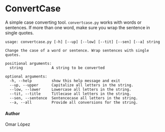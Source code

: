 # ConvertCase

A simple case converting tool. `convertcase.py` works with words or sentences. If more than one word, make sure you wrap the sentence in single quotes.
```
usage: convertcase.py [-h] [--up] [--low] [--tit] [--sen] [--a] string

Change the case of a word or sentence. Wrap sentences with single quotes.

positional arguments:
  string             A string to be converted

optional arguments:
  -h, --help         show this help message and exit
  --up, --upper      Capitalize all letters in the string.
  --low, --lower     Lowercase all letters in the string.
  --tit, --title     Titlecase all letters in the string.
  --sen, --sentence  Sentencecase all letters in the string.
  --a, --all         Provide all conversions for the string.
```

#### Author
Omar López
